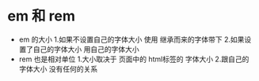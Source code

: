 # em 和 rem
* em 的大小
    1.如果不设置自己的字体大小 使用 继承而来的字体带下
    2.如果设置了自己的字体大小 用自己的字体大小
* rem 也是相对单位
    1.大小取决于 页面中的 html标签的 字体大小
    2.跟自己的 字体大小 没有任何的关系
